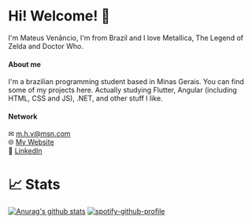 # Hi! Welcome! 👋

I'm Mateus Venâncio, I'm from Brazil and I love Metallica, The Legend of Zelda and Doctor Who.

#### About me

I'm a brazilian programming student based in Minas Gerais. You can find some of my projects here. Actually studying Flutter, Angular (including HTML, CSS and JS), .NET, and other stuff I like.

#### Network

✉ m.h.v@msn.com  
🌐 [My Website](https://www.mateusvenancio.com.br)  
🔗 [LinkedIn](https://www.linkedin.com/in/mateushvenancio/)

# 📈 Stats

[![Anurag's github stats](https://github-readme-stats.vercel.app/api?username=mateushvenancio&show_icons=true&theme=tokyonight)](https://github.com/mateushvenancio/)
[![spotify-github-profile](https://spotify-github-profile.vercel.app/api/view?uid=12177547293&cover_image=true&theme=default)](https://github.com/kittinan/spotify-github-profile)
